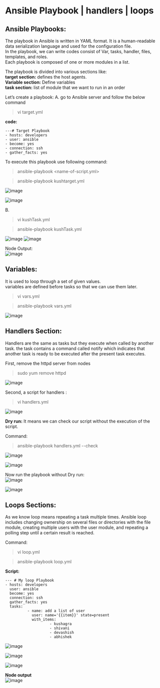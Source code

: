 # Ansible Playbook | handlers | loops


## Ansible Playbooks:

The playbook in Ansible is written in YAML format. It is a human-readable data serialization language and used for the configuration file. <br>
In the playbook, we can write codes consist of Var, tasks, handler, files, templates, and roles. <br>
Each playbook is composed of one or more modules in a list. <br>

The playbook is divided into various sections like: <br>
**target section:**  defines the host agents. <br>
**Variable section:** Define variables <br>
**task section:** list of module that we want to run in an order <br>

Let’s create a playbook:
A.
go to Ansible server and follow the below command

> vi target.yml

**code:**
```
---# Target Playbook
- hosts: developers
- user: ansible
- become: yes
- connection: ssh
- gather_facts: yes
```

To execute this playbook use following command:  <br>
> ansible-playbook <name-of-script.yml>

> ansible-playbook kushtarget.yml

![image](https://user-images.githubusercontent.com/46487696/120756818-62663e00-c52d-11eb-8b41-79e72d377280.png)

![image](https://user-images.githubusercontent.com/46487696/120756845-67c38880-c52d-11eb-81dd-c5f944cdeef6.png)


B.

> vi kushTask.yml

> ansible-playbook kushTask.yml

![image](https://user-images.githubusercontent.com/46487696/120756881-714cf080-c52d-11eb-8e04-41d23db6e9bf.png)
![image](https://user-images.githubusercontent.com/46487696/120756886-7447e100-c52d-11eb-89bb-be695a938fb5.png)


Node Output: <br>
![image](https://user-images.githubusercontent.com/46487696/120756893-7742d180-c52d-11eb-9bc7-c16a2e1af69d.png)




## Variables:

It is used to loop through a set of given values. <br>
variables are defined before tasks so that we can use them later. <br>

> vi vars.yml

> ansible-playbook vars.yml

![image](https://user-images.githubusercontent.com/46487696/120756940-888bde00-c52d-11eb-811a-0ad11fa3f764.png)


## Handlers Section:

Handlers are the same as tasks but they execute when called by another task.
the task contains a command called notify which indicates that another task is ready to be executed after the present task executes.

First, remove the httpd server from nodes

> sudo yum remove httpd

![image](https://user-images.githubusercontent.com/46487696/120756969-92addc80-c52d-11eb-882e-7f3dcc2fa7c7.png)


Second, a script for handlers :

> vi handlers.yml

![image](https://user-images.githubusercontent.com/46487696/120756996-9b9eae00-c52d-11eb-964f-3f9d08bac41d.png)


**Dry run:** It means we can check our script without the execution of the script.

Command: <br>

> ansible-playbook handlers.yml --check

![image](https://user-images.githubusercontent.com/46487696/120757061-b1ac6e80-c52d-11eb-9d0a-b0297a438e3a.png)

![image](https://user-images.githubusercontent.com/46487696/120757083-b7a24f80-c52d-11eb-89af-acc080686398.png)


Now run the playbook without Dry run: <br>
![image](https://user-images.githubusercontent.com/46487696/120757111-bcff9a00-c52d-11eb-97b0-5fbbd6a5909f.png)

![image](https://user-images.githubusercontent.com/46487696/120757119-bf61f400-c52d-11eb-8d3e-e8933c7b4dd6.png)


## Loops Sections:

As we know loop means repeating a task multiple times. Ansible loop includes changing ownership on several files or directories with the file module, creating multiple users with the user module, and repeating a polling step until a certain result is reached.<br>

Command:

> vi loop.yml

> ansible-playbook loop.yml

**Script:**
```
--- # My loop Playbook
- hosts: developers
  user: ansible
  become: yes
  connection: ssh
  gather_facts: yes
  tasks:
          - name: add a list of user
            user: name='{{item}}' state=present
            with_items:
                    - kushagra
                    - shivani
                    - devashish
                    - abhishek
```




![image](https://user-images.githubusercontent.com/46487696/120757240-e91b1b00-c52d-11eb-87da-b5c1927225d9.png)

![image](https://user-images.githubusercontent.com/46487696/120757247-ed473880-c52d-11eb-8920-8530324b3704.png)

![image](https://user-images.githubusercontent.com/46487696/120757259-f20bec80-c52d-11eb-83a6-8791b8043e81.png)



**Node output** <br>
![image](https://user-images.githubusercontent.com/46487696/120757292-ffc17200-c52d-11eb-8da8-00928007055a.png)
